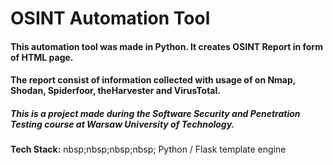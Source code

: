 # OSINT Automation Tool

#### This automation tool was made in Python. It creates OSINT Report in form of HTML page.  
#### The report consist of information collected with usage of on Nmap, Shodan, Spiderfoor, theHarvester and VirusTotal.

##### This is a project made during the Software Security and Penetration Testing course at Warsaw University of Technology.

**Tech Stack:** nbsp;nbsp;nbsp;nbsp; Python / Flask template engine
